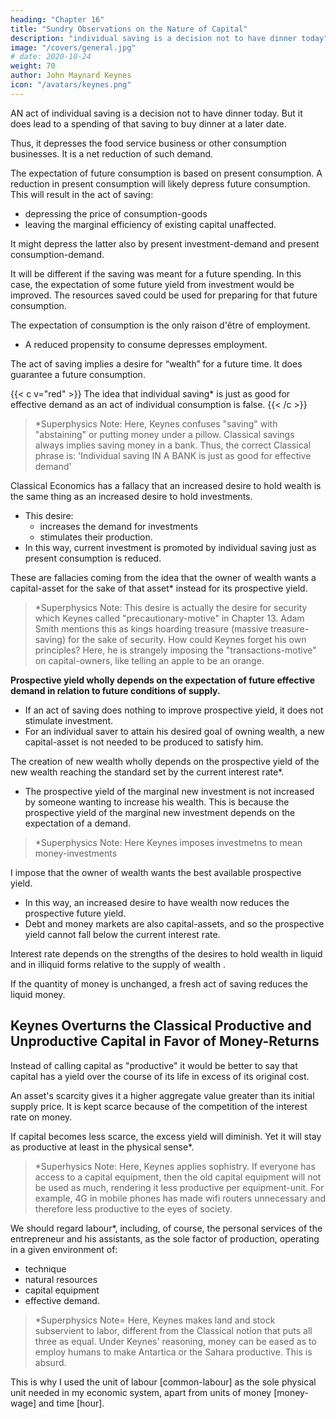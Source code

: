 ```yaml
---
heading: "Chapter 16"
title: "Sundry Observations on the Nature of Capital"
description: "individual saving is a decision not to have dinner today"
image: "/covers/general.jpg"
# date: 2020-10-24
weight: 70
author: John Maynard Keynes
icon: "/avatars/keynes.png"
---
```




AN act of individual saving is a decision not to have dinner today. But it does lead to a spending of that saving to buy dinner at a later date. 

<!--  not necessitate a decision to have dinner or to buy a pair of boots a week hence or a year hence or to consume any specified thing at any specified date.  -->

Thus, it depresses the food service business <!-- of preparing to-day’s dinner --> or other consumption businesses. <!--  without stimulating the business of making ready for some future act of consumption. --> It is a net reduction of such demand. <!-- not a substitution of future consumption-demand for present consumption-demand. --> 

The expectation of future consumption is based on present consumption. A reduction in present consumption will likely depress future consumption. This will result in the act of saving:
- depressing the price of consumption-goods
- leaving the marginal efficiency of existing capital unaffected. 

It might depress the latter also by present investment-demand and present consumption-demand. 

It will be different if the saving was meant for a future spending. <!-- If saving consisted not merely in abstaining from present consumption but in placing simultaneously a specific order for future consumption, the effect might indeed be different.  --> In this case, the expectation of some future yield from investment would be improved. The resources saved could be used for preparing for that future consumption. 

<!-- Not that they necessarily would be, even in this case, on a scale equal to the amount of resources released; since the desired interval of delay might require a method of production so inconveniently “roundabout” as to have an efficiency well below the current rate of interest, with the result that the favourable effect on employment of the forward order for consumption would eventuate not at once but at some subsequent date, so that the immediate effect of the saving would still be adverse to employment.  -->

<!-- An individual decision to save does not involve the placing of any specific forward order for consumption, but merely the cancellation of a present order.  -->

The expectation of consumption is the only raison d'être of employment.
- A reduced propensity to consume depresses employment. 

The act of saving implies a desire for “wealth” for a future time. It does guarantee a future consumption. 

<!-- It does not substitute our present consumption of some specific additional consumption which requires for its preparation just as much immediate economic activity as would have been required by present consumption equal in value to the sum saved, but  -->

{{< c v="red" >}} 
The idea that individual saving* is just as good for effective demand as an act of individual consumption is false.
{{< /c >}}


> *Superphysics Note: Here, Keynes confuses "saving" with "abstaining" or putting money under a pillow. Classical savings always implies saving money in a bank. Thus, the correct Classical phrase is: 'Individual saving IN A BANK is just as good for effective demand'


<!-- The absurd, though almost universal, idea that an act of , has been fostered by the fallacy, much more specious than the conclusion derived from it, that  -->

Classical Economics has a fallacy that an increased desire to hold wealth is the same thing as an increased desire to hold investments.
- This desire:
  - increases the demand for investments
  - stimulates their production.
- In this way, current investment is promoted by individual saving just as present consumption is reduced.

These are fallacies coming from the idea that the owner of wealth wants a capital-asset for the sake of that asset* instead for its prospective yield.

> *Superphysics Note: This desire is actually the desire for security which Keynes called "precautionary-motive" in Chapter 13. Adam Smith mentions this as kings hoarding treasure (massive treasure-saving) for the sake of security. How could Keynes forget his own principles? Here, he is strangely imposing the "transactions-motive" on capital-owners, like telling an apple to be an orange.


**Prospective yield wholly depends on the expectation of future effective demand in relation to future conditions of supply.**
- If an act of saving does nothing to improve prospective yield, it does not stimulate investment.
- For an individual saver to attain his desired goal of owning wealth, a new capital-asset is not needed to be produced to satisfy him. 

<!-- The mere act of saving by one individual  , being two-sided as we have shown above, forces some other individual to transfer to him some article of wealth old or new. Every act of saving involves a “forced” inevitable transfer of wealth to him who saves, though he in his turn may suffer from the saving of others. These transfers of wealth do not require the creation of new wealth — indeed, as we have seen, they may be actively inimical to it. -->

The creation of new wealth wholly depends on the prospective yield of the new wealth reaching the standard set by the current interest rate*.
- The prospective yield of the marginal new investment is not increased by someone wanting to increase his wealth. This is because the prospective yield of the marginal new investment depends on the expectation of a demand<!--  for a specific article at a specific date -->. 

> *Superphysics Note: Here Keynes imposes investmetns to mean money-investments  


I impose that the owner of wealth wants <!--  is not a given prospective yield but --> the best available prospective yield. 
- In this way, an increased desire to have wealth now reduces the prospective future yield.
- Debt and money markets are also capital-assets, and so  the prospective yield <!-- with which the producers of new investment have to be content --> cannot fall below <!-- the standard set by --> the current interest rate. 

<!-- with which the producers of new investment have to be content. For this overlooks the fact that there is always an alternative to the ownership of real capital-assets, namely the ownership of money and debts; so that  -->

Interest rate depends<!-- , as we have seen, not on the strength of the desire to hold wealth, but --> on the strengths of the desires to hold wealth in liquid and in illiquid forms relative to <!--  respectively, coupled with the amount of --> the supply of wealth <!-- in the one form relatively to the supply of it in the other -->. 

<!-- If the reader still finds himself perplexed, let him ask himself why,  -->

If the quantity of money is unchanged, a fresh act of saving reduces the liquid money. <!--  should diminish the sum which it is desired to keep in liquid form at the existing rate of interest.  -->

<!-- Certain deeper perplexities, which may arise when we try to probe still further into the whys and wherefores, will be considered in the next chapter. II  -->




## Keynes Overturns the Classical Productive and Unproductive Capital in Favor of Money-Returns 

Instead of calling capital as "productive" it would be better to say that capital has a yield over the course of its life in excess of its original cost.

An asset's scarcity gives it a higher <!--  offers a prospect of yielding during its life services having an --> aggregate value greater than its initial supply price. It is kept scarce because of the competition of the interest rate on money. 

If capital becomes less scarce, the excess yield will diminish. Yet it will stay as productive at least in the physical sense*.


> *Superhysics Note: Here, Keynes applies sophistry. If everyone has access to a capital equipment, then the old capital equipment will not be used as much, rendering it less productive per equipment-unit. For example, 4G in mobile phones has made wifi routers unnecessary and therefore less productive to the eyes of society. 



<!-- I sympathise, therefore, with the pre-classical doctrine that everything is produced by labour, aided by what used to be called art and is now called technique, by natural resources which are free or cost a rent according to their scarcity or abundance, and by the results of past labour, embodied in assets, which also command a price according to their scarcity or abundance.  -->

We should <!-- It is preferable to --> regard labour*, including, of course, the personal services of the entrepreneur and his assistants, as the sole factor of production, operating in a given environment of:
- technique
- natural resources
- capital equipment
- effective demand. 

> *Superphysics Note= Here, Keynes makes land and stock subservient to labor, different from the Classical notion that puts all three as equal. Under Keynes' reasoning, money can be eased as to employ humans to make Antartica or the Sahara productive. This is absurd.   


This is why I used the unit of labour [common-labour] as the sole physical unit needed in my economic system, apart from units of money [money-wage] and time [hour]. 

<!-- It is true that some lengthy or roundabout processes are physically efficient. 

But so are some short processes. Lengthy processes are not physically efficient because they are long. Some, probably most, lengthy processes would be physically very inefficient, for there are such things as spoiling or wasting with time.[1] 

With a given labour force there is a definite limit to the quantity of labour embodied in roundabout processes which can be used to advantage. Apart from other considerations, there must be a due proportion between the amount of labour employed in making machines and the amount which will be employed in using them. The ultimate quantity of value will not increase indefinitely, relatively to the quantity of labour employed, as the processes adopted become more and more roundabout, even if their physical efficiency is still increasing. 

Only if the desire to postpone consumption were strong enough to produce a situation in which full employment required a volume of investment so great as to involve a negative marginal efficiency of capital, would a process become advantageous merely because it was lengthy; in which event we should employ physically inefficient processes, provided they were sufficiently lengthy for the gain from postponement to outweigh their inefficiency. 

We should in fact have a situation in which short processes would have to be kept sufficiently scarce for their physical efficiency to outweigh the disadvantage of the early delivery of their product. A correct theory, therefore, must be reversible so as to be able to cover the cases of the marginal efficiency of capital corresponding either to a positive or to a negative rate of interest; and it is, I think, only the scarcity theory outlined above which is capable of this. 

Moreover there are all sorts of reasons why various kinds of services and facilities are scarce and therefore expensive relatively to the quantity of labour involved. For example, smelly processes command a higher reward, because people will not undertake them otherwise. 

So do risky processes. But we do not devise a productivity theory of smelly or risky processes as such. In short, not all labour is accomplished in equally agreeable attendant circumstances; and conditions of equilibrium require that articles produced in less agreeable attendant circumstances (characterised by smelliness, risk or the lapse of time) must be kept sufficiently scarce to command a higher price. 

But if the lapse of time becomes an agreeable attendant circumstance, which is a quite possible case and already holds for many individuals, then, as I have said above, it is the short processes which must be kept sufficiently scarce. Given the optimum amount of roundaboutness, we shall, of course, select the most efficient roundabout processes which we can find up to the required aggregate. But the optimum amount itself should be such as to provide at the appropriate dates for that part of consumers’ demand which it is desired to defer. In optimum conditions, that is to say, production should be so organised as to produce in the most efficient manner compatible with delivery at the dates at which consumers’ demand is expected to become effective. 

It is no use to produce for delivery at a different date from this, even though the physical output could be increased by changing the date of delivery; — except in so far as the prospect of a larger meal, so to speak, induces the consumer to anticipate or postpone the hour of dinner. 

If, after hearing full particulars of the meals he can get by fixing dinner at different hours, the consumer is expected to decide in favour of 8 o'clock, it is the business of the cook to provide the best dinner he can for service at that hour, irrespective of whether 7.30, 8 o'clock or 8.30 is the hour which would suit him best if time counted for nothing, one way or the other, and his only task was to produce the absolutely best dinner. In some phases of society it may be that we could get physically better dinners by dining later than we do; but it is equally conceivable in other phases that we could get better dinners by dining earlier. My theory is applicable to both contingencies. 

If the interest rate were zero, there would be an optimum interval for any given article between the average date of input and the date of consumption, for which labour cost would be a minimum; — a shorter process of production would be less efficient technically, whilst a longer process would also be less efficient by reason of storage costs and deterioration. 

If the interest rate exceeds zero, a new element of cost is introduced which increases with the length of the process, so that the optimum interval will be shortened, and the current input to provide for the eventual delivery of the article will have to be curtailed until the prospective price has increased sufficiently to cover the increased cost — a cost which will be increased both by the interest charges and also by the diminished efficiency of the shorter method of production. 

If the rate of interest falls below zero (assuming this to be technically possible), the opposite is the case. Given the prospective consumers’ demand, current input to-day has to compete, so to speak, with the alternative of starting input at a later date; and, consequently, current input will only be worth while when the greater cheapness, by reason of greater technical efficiency or prospective price changes, of producing later on rather than now, is insufficient to offset the smaller return from negative interest. 

In the case of the great majority of articles, it would involve great technical inefficiency to start up their input more than a very modest length of time ahead of their prospective consumption. 

Thus, even if the rate of interest is zero, there is a strict limit to the proportion of prospective consumers’ demand which it is profitable to begin providing for in advance; and, as the rate of interest rises, the proportion of the prospective consumers’ demand for which it pays to produce to-day shrinks pari passu.  -->



